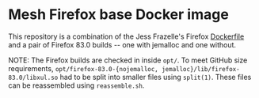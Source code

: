 Mesh Firefox base Docker image
==============================

This repository is a combination of the Jess Frazelle's Firefox
[Dockerfile](https://github.com/jessfraz/dockerfiles/tree/master/firefox)
and a pair of Firefox 83.0 builds -- one with jemalloc and one
without.

NOTE: The Firefox builds are checked in inside `opt/`. To meet GitHub size requirements, `opt/firefox-83.0-{nojemalloc, jemalloc}/lib/firefox-83.0/libxul.so` had to be split into smaller files using `split(1)`. These files can be reassembled using `reassemble.sh`.
